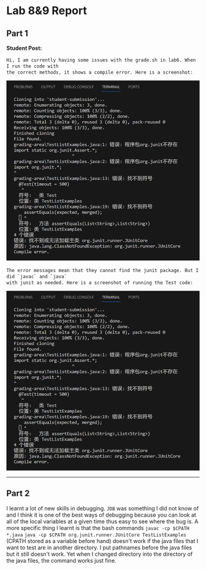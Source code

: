 #  Lab 8&9 Report
## Part 1
**Student Post:** 
```
Hi, I am currently having some issues with the grade.sh in lab6. When I run the code with
the correct methods, it shows a compile error. Here is a screenshot:
```
![Image](https://github.com/TomTang01/cse15l-lab-reports/blob/main/labreport5/output.png)
```
The error messages mean that they cannot find the junit package. But I did `javac` and `java`
with junit as needed. Here is a screenshot of running the Test code:
```
![Image](https://github.com/TomTang01/cse15l-lab-reports/blob/main/labreport5/output.png)


---
## Part 2
I learnt a lot of new skills in debugging. `JDB` was something I did not know of and I think it is one of the best ways of debugging 
because you can look at all of the local variables at a given time thus easy to see where the bug is.
A more specific thing I learnt is that the bash commands `javac -cp $CPATH *.java` `java -cp $CPATH org.junit.runner.JUnitCore TestListExamples` (CPATH stored as a variable before hand) 
doesn't work if the java files that I want to test are in another directory. I put pathnames before the java files but it still doesn't work. 
Yet when I changed directory into the directory of the java files, the command works just fine.
